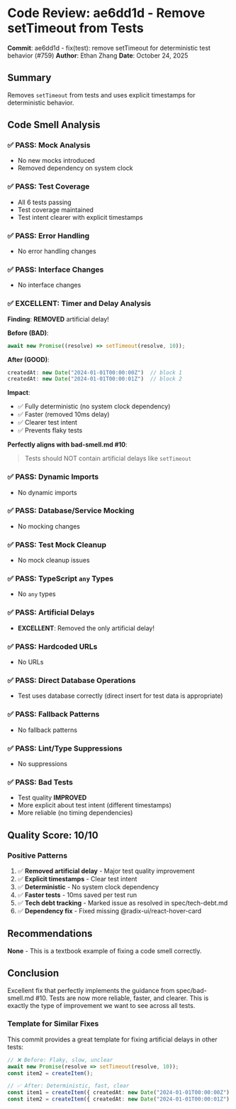 # Code Review: ae6dd1d - Remove setTimeout from Tests

**Commit**: ae6dd1d - fix(test): remove setTimeout for deterministic test behavior (#759)
**Author**: Ethan Zhang
**Date**: October 24, 2025

## Summary
Removes `setTimeout` from tests and uses explicit timestamps for deterministic behavior.

## Code Smell Analysis

### ✅ PASS: Mock Analysis
- No new mocks introduced
- Removed dependency on system clock

### ✅ PASS: Test Coverage
- All 6 tests passing
- Test coverage maintained
- Test intent clearer with explicit timestamps

### ✅ PASS: Error Handling
- No error handling changes

### ✅ PASS: Interface Changes
- No interface changes

### ✅ EXCELLENT: Timer and Delay Analysis
**Finding**: **REMOVED** artificial delay!

**Before (BAD)**:
```typescript
await new Promise((resolve) => setTimeout(resolve, 10));
```

**After (GOOD)**:
```typescript
createdAt: new Date("2024-01-01T00:00:00Z")  // block 1
createdAt: new Date("2024-01-01T00:00:01Z")  // block 2
```

**Impact**:
- ✅ Fully deterministic (no system clock dependency)
- ✅ Faster (removed 10ms delay)
- ✅ Clearer test intent
- ✅ Prevents flaky tests

**Perfectly aligns with bad-smell.md #10**:
> Tests should NOT contain artificial delays like `setTimeout`

### ✅ PASS: Dynamic Imports
- No dynamic imports

### ✅ PASS: Database/Service Mocking
- No mocking changes

### ✅ PASS: Test Mock Cleanup
- No mock cleanup issues

### ✅ PASS: TypeScript `any` Types
- No `any` types

### ✅ PASS: Artificial Delays
- **EXCELLENT**: Removed the only artificial delay!

### ✅ PASS: Hardcoded URLs
- No URLs

### ✅ PASS: Direct Database Operations
- Test uses database correctly (direct insert for test data is appropriate)

### ✅ PASS: Fallback Patterns
- No fallback patterns

### ✅ PASS: Lint/Type Suppressions
- No suppressions

### ✅ PASS: Bad Tests
- Test quality **IMPROVED**
- More explicit about test intent (different timestamps)
- More reliable (no timing dependencies)

## Quality Score: 10/10

### Positive Patterns
1. ✅ **Removed artificial delay** - Major test quality improvement
2. ✅ **Explicit timestamps** - Clear test intent
3. ✅ **Deterministic** - No system clock dependency
4. ✅ **Faster tests** - 10ms saved per test run
5. ✅ **Tech debt tracking** - Marked issue as resolved in spec/tech-debt.md
6. ✅ **Dependency fix** - Fixed missing @radix-ui/react-hover-card

## Recommendations
**None** - This is a textbook example of fixing a code smell correctly.

## Conclusion
Excellent fix that perfectly implements the guidance from spec/bad-smell.md #10. Tests are now more reliable, faster, and clearer. This is exactly the type of improvement we want to see across all tests.

### Template for Similar Fixes
This commit provides a great template for fixing artificial delays in other tests:

```typescript
// ❌ Before: Flaky, slow, unclear
await new Promise(resolve => setTimeout(resolve, 10));
const item2 = createItem();

// ✅ After: Deterministic, fast, clear
const item1 = createItem({ createdAt: new Date("2024-01-01T00:00:00Z") });
const item2 = createItem({ createdAt: new Date("2024-01-01T00:00:01Z") });
```
